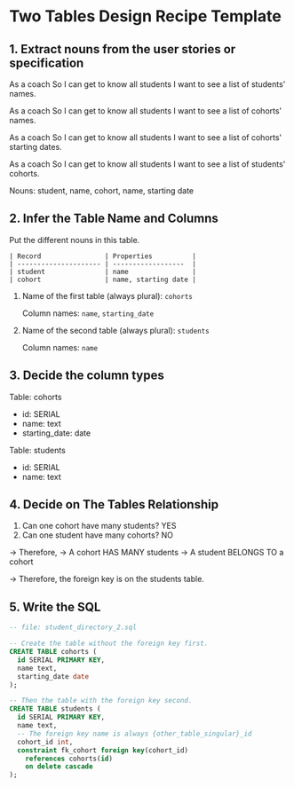 # Two Tables Design Recipe Template

## 1. Extract nouns from the user stories or specification
As a coach
So I can get to know all students
I want to see a list of students' names.


As a coach
So I can get to know all students
I want to see a list of cohorts' names.


As a coach
So I can get to know all students
I want to see a list of cohorts' starting dates.


As a coach
So I can get to know all students
I want to see a list of students' cohorts.

Nouns:
student, name, cohort, name, starting date

## 2. Infer the Table Name and Columns

Put the different nouns in this table.
```
| Record                | Properties          |
| --------------------- | ------------------  |
| student               | name                |
| cohort                | name, starting date |
```

1. Name of the first table (always plural): `cohorts` 

    Column names: `name`, `starting_date`

2. Name of the second table (always plural): `students` 

    Column names: `name`

## 3. Decide the column types

Table: cohorts
- id: SERIAL
- name: text
- starting_date: date


Table: students
- id: SERIAL
- name: text

## 4. Decide on The Tables Relationship

1. Can one cohort have many students? YES
2. Can one student have many cohorts? NO

-> Therefore,
-> A cohort HAS MANY students
-> A student BELONGS TO a cohort

-> Therefore, the foreign key is on the students table.

## 5. Write the SQL

```sql
-- file: student_directory_2.sql

-- Create the table without the foreign key first.
CREATE TABLE cohorts (
  id SERIAL PRIMARY KEY,
  name text,
  starting_date date
);

-- Then the table with the foreign key second.
CREATE TABLE students (
  id SERIAL PRIMARY KEY,
  name text,
  -- The foreign key name is always {other_table_singular}_id
  cohort_id int,
  constraint fk_cohort foreign key(cohort_id)
    references cohorts(id)
    on delete cascade
);
